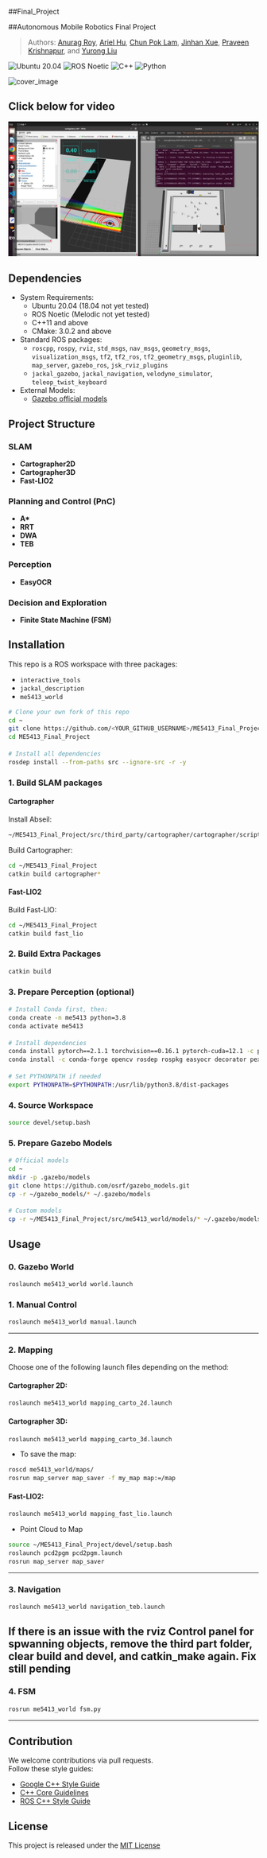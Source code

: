 ##Final_Project

##Autonomous Mobile Robotics Final Project  
> Authors: [Anurag Roy](https://github.com/anuragroy2001), [Ariel Hu](https://github.com/loggcc), [Chun Pok Lam](https://github.com/bobbylammy71446307), [Jinhan Xue](https://github.com/tchb0910), [Praveen Krishnapur](https://github.com/Praveen8978), and [Yurong Liu](https://github.com/liuyurong129)

![Ubuntu 20.04](https://img.shields.io/badge/OS-Ubuntu_20.04-informational?style=flat&logo=ubuntu&logoColor=white&color=2bbc8a)
![ROS Noetic](https://img.shields.io/badge/Tools-ROS_Noetic-informational?style=flat&logo=ROS&logoColor=white&color=2bbc8a)
![C++](https://img.shields.io/badge/Code-C++-informational?style=flat&logo=c%2B%2B&logoColor=white&color=2bbc8a)
![Python](https://img.shields.io/badge/Code-Python-informational?style=flat&logo=Python&logoColor=white&color=2bbc8a)

![cover_image](src/me5413_world/media/gz_world.png)

## Click below for video
[![Watch the video](media/thumbnail.png)](https://www.youtube.com/watch?v=4XAWQVB_mV8)

## Dependencies

* System Requirements:
  * Ubuntu 20.04 (18.04 not yet tested)
  * ROS Noetic (Melodic not yet tested)
  * C++11 and above
  * CMake: 3.0.2 and above
* Standard ROS packages:
  * `roscpp`, `rospy`, `rviz`, `std_msgs`, `nav_msgs`, `geometry_msgs`, `visualization_msgs`, `tf2`, `tf2_ros`, `tf2_geometry_msgs`, `pluginlib`, `map_server`, `gazebo_ros`, `jsk_rviz_plugins`
  * `jackal_gazebo`, `jackal_navigation`, `velodyne_simulator`, `teleop_twist_keyboard`
* External Models:
  * [Gazebo official models](https://github.com/osrf/gazebo_models)

## Project Structure

### SLAM
- **Cartographer2D**
- **Cartographer3D**
- **Fast-LIO2**

### Planning and Control (PnC)
- **A\***
- **RRT**
- **DWA**
- **TEB**

### Perception
- **EasyOCR**

### Decision and Exploration
- **Finite State Machine (FSM)**

## Installation

This repo is a ROS workspace with three packages:

- `interactive_tools`
- `jackal_description`
- `me5413_world`

```bash
# Clone your own fork of this repo
cd ~
git clone https://github.com/<YOUR_GITHUB_USERNAME>/ME5413_Final_Project.git
cd ME5413_Final_Project

# Install all dependencies
rosdep install --from-paths src --ignore-src -r -y
```

### 1. Build SLAM packages

#### Cartographer

Install Abseil:

```bash
~/ME5413_Final_Project/src/third_party/cartographer/cartographer/scripts/install_abseil.sh
```

Build Cartographer:

```bash
cd ~/ME5413_Final_Project
catkin build cartographer*
```

#### Fast-LIO2

Build Fast-LIO:

```bash
cd ~/ME5413_Final_Project
catkin build fast_lio
```

### 2. Build Extra Packages

```bash
catkin build
```

### 3. Prepare Perception (optional)

```bash
# Install Conda first, then:
conda create -n me5413 python=3.8
conda activate me5413

# Install dependencies
conda install pytorch==2.1.1 torchvision==0.16.1 pytorch-cuda=12.1 -c pytorch -c nvidia
conda install -c conda-forge opencv rosdep rospkg easyocr decorator pexpect numpy defusedxml ipdb

# Set PYTHONPATH if needed
export PYTHONPATH=$PYTHONPATH:/usr/lib/python3.8/dist-packages
```

### 4. Source Workspace

```bash
source devel/setup.bash
```

### 5. Prepare Gazebo Models

```bash
# Official models
cd ~
mkdir -p .gazebo/models
git clone https://github.com/osrf/gazebo_models.git
cp -r ~/gazebo_models/* ~/.gazebo/models

# Custom models
cp -r ~/ME5413_Final_Project/src/me5413_world/models/* ~/.gazebo/models
```

## Usage

### 0. Gazebo World

```bash
roslaunch me5413_world world.launch
```

### 1. Manual Control

```bash
roslaunch me5413_world manual.launch
```

---

### 2. Mapping

Choose one of the following launch files depending on the method:

#### **Cartographer 2D**:

```bash
roslaunch me5413_world mapping_carto_2d.launch
```

#### **Cartographer 3D**:

```bash
roslaunch me5413_world mapping_carto_3d.launch
```

- To save the map:

```bash
roscd me5413_world/maps/
rosrun map_server map_saver -f my_map map:=/map
```

#### **Fast-LIO2**:

```bash
roslaunch me5413_world mapping_fast_lio.launch
```

- Point Cloud to Map

```bash
source ~/ME5413_Final_Project/devel/setup.bash
roslaunch pcd2pgm pcd2pgm.launch
rosrun map_server map_saver
```

---

### 3. Navigation

```bash
roslaunch me5413_world navigation_teb.launch
```
If there is an issue with the rviz Control panel for spwanning objects, remove the third part folder, clear build and devel, and catkin_make again. Fix still pending
---

### 4. FSM

```bash
rosrun me5413_world fsm.py
```

---

## Contribution

We welcome contributions via pull requests.  
Follow these style guides:

- [Google C++ Style Guide](https://google.github.io/styleguide/cppguide.html)
- [C++ Core Guidelines](https://isocpp.github.io/CppCoreGuidelines/CppCoreGuidelines#main)
- [ROS C++ Style Guide](http://wiki.ros.org/CppStyleGuide)

## License

This project is released under the [MIT License](https://github.com/NUS-Advanced-Robotics-Centre/ME5413_Final_Project/blob/main/LICENSE)

